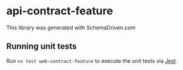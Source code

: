 
# api-contract-feature

This library was generated with SchemaDriven.com

## Running unit tests

Run `nx test web-contract-feature` to execute the unit tests via [Jest](https://jestjs.io).

